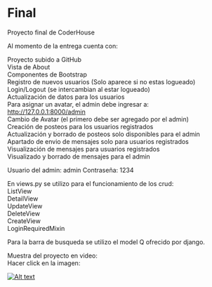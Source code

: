 # Final
Proyecto final de CoderHouse

Al momento de la entrega cuenta con:

Proyecto subido a GitHub<br>
Vista de About<br>
Componentes de Bootstrap<br>
Registro de nuevos usuarios (Solo aparece si no estas logueado)<br>
Login/Logout (se intercambian al estar logueado)<br>
Actualización de datos para los usuarios<br>
Para asignar un avatar, el admin debe ingresar a: http://127.0.0.1:8000/admin<br>
Cambio de Avatar (el primero debe ser agregado por el admin)<br>
Creación de posteos para los usuarios registrados<br>
Actualización y borrado de posteos solo disponibles para el admin<br>
Apartado de envio de mensajes solo para usuarios registrados<br>
Visualización de mensajes para usuarios registrados<br>
Visualizado y borrado de mensajes para el admin<br>

Usuario del admin: admin Contraseña: 1234<br>

En views.py se utilizo para el funcionamiento de los crud:<br>
ListView<br>
DetailView<br>
UpdateView<br>
DeleteView<br>
CreateView<br>
LoginRequiredMixin<br>

Para la barra de busqueda se utilizo el model Q ofrecido por django.<br>

Muestra del proyecto en video:<br>
Hacer click en la imagen:<br>

[![Alt text](https://img.youtube.com/vi/TFl_a7_ZrD8/0.jpg)](https://www.youtube.com/watch?v=TFl_a7_ZrD8)